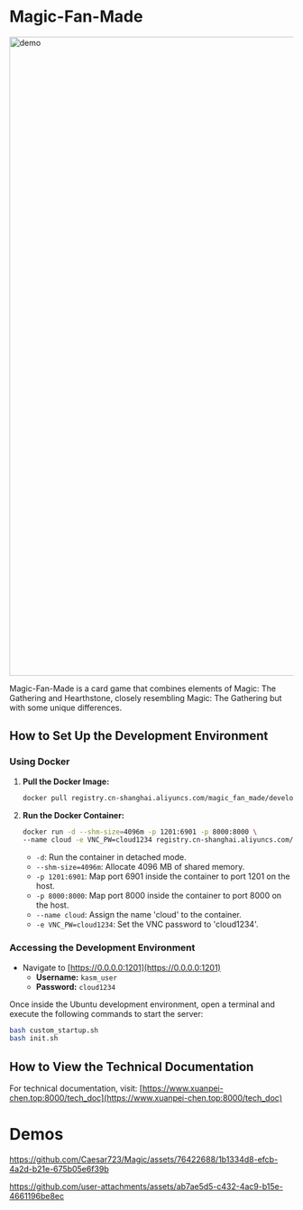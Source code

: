 # Magic-Fan-Made

<img width="1133" alt="demo" src="https://github.com/user-attachments/assets/37c45b03-0abf-4046-a990-06bfac5d9537">


Magic-Fan-Made is a card game that combines elements of Magic: The Gathering and Hearthstone, closely resembling Magic: The Gathering but with some unique differences.

## How to Set Up the Development Environment

### Using Docker

1. **Pull the Docker Image:**
   ```bash
   docker pull registry.cn-shanghai.aliyuncs.com/magic_fan_made/develop_env_ubuntu:latest
   ```

2. **Run the Docker Container:**
   ```bash
   docker run -d --shm-size=4096m -p 1201:6901 -p 8000:8000 \
   --name cloud -e VNC_PW=cloud1234 registry.cn-shanghai.aliyuncs.com/magic_fan_made/develop_env_ubuntu
   ```
   - `-d`: Run the container in detached mode.
   - `--shm-size=4096m`: Allocate 4096 MB of shared memory.
   - `-p 1201:6901`: Map port 6901 inside the container to port 1201 on the host.
   - `-p 8000:8000`: Map port 8000 inside the container to port 8000 on the host.
   - `--name cloud`: Assign the name 'cloud' to the container.
   - `-e VNC_PW=cloud1234`: Set the VNC password to 'cloud1234'.

### Accessing the Development Environment

- Navigate to [https://0.0.0.0:1201](https://0.0.0.0:1201)
  - **Username:** `kasm_user`
  - **Password:** `cloud1234`

Once inside the Ubuntu development environment, open a terminal and execute the following commands to start the server:
```bash
bash custom_startup.sh
bash init.sh
```

## How to View the Technical Documentation

For technical documentation, visit: [https://www.xuanpei-chen.top:8000/tech_doc](https://www.xuanpei-chen.top:8000/tech_doc)

# Demos 
https://github.com/Caesar723/Magic/assets/76422688/1b1334d8-efcb-4a2d-b21e-675b05e6f39b

https://github.com/user-attachments/assets/ab7ae5d5-c432-4ac9-b15e-4661196be8ec

